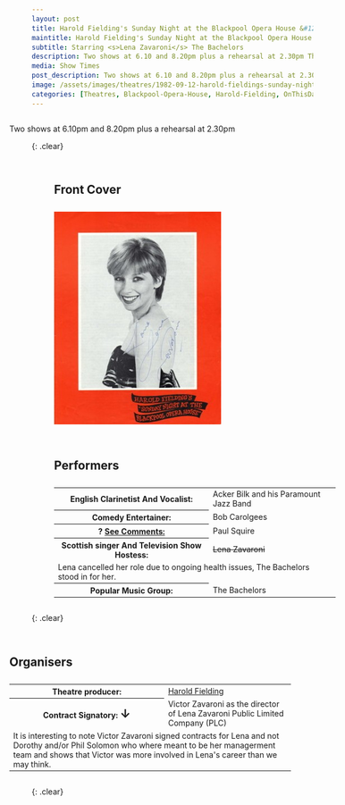 ```yaml
---
layout: post
title: Harold Fielding's Sunday Night at the Blackpool Opera House &#124; 12 September
maintitle: Harold Fielding's Sunday Night at the Blackpool Opera House
subtitle: Starring <s>Lena Zavaroni</s> The Bachelors
description: Two shows at 6.10 and 8.20pm plus a rehearsal at 2.30pm The Contract for the show was signed by Victor Zavaroni.
media: Show Times
post_description: Two shows at 6.10 and 8.20pm plus a rehearsal at 2.30pm
image: /assets/images/theatres/1982-09-12-harold-fieldings-sunday-night-at-the-blackpool-opera-house.jpg
categories: [Theatres, Blackpool-Opera-House, Harold-Fielding, OnThisDay12September]
---
```


<figure class="fig3">
Two shows at 6.10pm and 8.20pm plus a rehearsal at 2.30pm
</figure>

{: .clear}

<figure class="fig1">
<figcaption>
<h2>Front Cover</h2>
</figcaption>
<img src="/assets/images/theatres/1982-09-12-harold-fieldings-sunday-night-at-the-blackpool-opera-house.jpg" class="full-width">
</figure>

<figure class="fig2">
<figcaption>
<h2 id="performers">Performers</h2>
</figcaption>
<table style="width:100%;">
<tr><th>English Clarinetist And Vocalist:</th><td style="width:45%;">Acker Bilk and his Paramount Jazz Band</td></tr>
<tr><th>Comedy Entertainer:</th><td>Bob Carolgees</td></tr>
<tr><th>? <a href="#comments">See Comments:</a></th><td>Paul Squire</td></tr>
<tr><th>Scottish singer And Television Show Hostess:</th><td><s>Lena Zavaroni</s></td></tr>
<tr><td colspan="2">Lena cancelled her role due to ongoing health issues, The Bachelors stood in for her.</td></tr>
<tr><th>Popular Music Group:</th><td>The Bachelors</td></tr>
</table>
</figure>

{: .clear}

<figure class="fig3">
<figcaption>
<h2 id="organisers">Organisers</h2>
</figcaption>
<table style="width:100%;">
<tr><th>Theatre producer:</th><td style="width:45%;"><a href="/biography/harold-fielding">Harold Fielding</a></td></tr>
<tr><th>Contract Signatory: <span style="font-size:1.5em;">&#x2193;</span></th><td>Victor Zavaroni as the director of Lena Zavaroni Public Limited Company (PLC)</td></tr>
<tr><td colspan="2">It is interesting to note Victor Zavaroni signed contracts for Lena and not Dorothy and/or Phil Solomon who where meant to be her managerment team and shows that Victor was more involved in Lena's career than we may think.</td></tr>
</table>
</figure>


<br />{: .clear}

<style>
.fig1 {float:left; width:49%;}

.fig2 {float:right; width:49%;}

.fig3 {float:right; width:100%;}

figcaption {float:left; width:100%;}

@media screen and (orientation:portrait) {
.fig1, .fig2 {float:left; width:100%;}
figcaption {float:left; width:100%; margin-bottom: 10px;}
}
</style>

